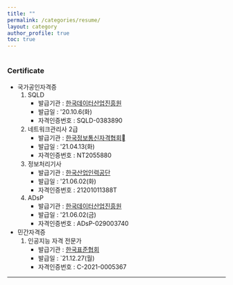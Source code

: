 ```yaml
---
title: ""
permalink: /categories/resume/
layout: category
author_profile: true
toc: true
---
```

#  

### Certificate

- 국가공인자격증  
	1. SQLD   
		- 발급기관 : <a href = "https://www.dataq.or.kr/">한국데이터산업진흥원</a>  
		- 발급일 : '20.10.6(화)  
		- 자격인증번호 : SQLD-0383890
	2. 네트워크관리사 2급 
		- 발급기관 : <a href = "https://www.icqa.or.kr/">한국정보통신자격협회</a>  
		- 발급일 :  '21.04.13(화)  
		- 자격인증번호 : NT2055880  
	3. 정보처리기사
		- 발급기관 :  <a href = "http://www.q-net.or.kr/">한국산업인력공단</a>   
		- 발급일 :  '21.06.02(화)  
		- 자격인증번호 : 21201011388T
	4. ADsP
		- 발급기관 :  <a href = "https://www.dataq.or.kr/">한국데이터산업진흥원</a>     
		- 발급일 :  '21.06.02(금)  
		- 자격인증번호 :  ADsP-029003740
- 민간자격증
	1. 인공지능 자격 전문가
		-  발급기관 :  <a href = "https://www.ksa.or.kr/ksa_kr/index.do">한국표준협회</a> 
		-  발급일 : `21.12.27(월)
		-  자격인증번호 : C-2021-0005367
	
---